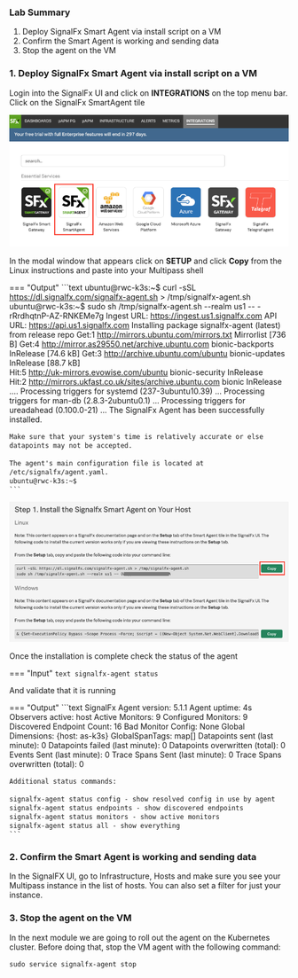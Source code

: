 ### Lab Summary

1. Deploy SignalFx Smart Agent via install script on a VM
1. Confirm the Smart Agent is working and sending data
3. Stop the agent on the VM

### 1. Deploy SignalFx Smart Agent via install script on a VM

Login into the SignalFx UI and click on **INTEGRATIONS** on the top menu bar. Click on the SignalFx SmartAgent tile

![SmartAgent tile](../images/module3/smartagent-tile.png)

In the modal window that appears click on **SETUP** and click **Copy** from the Linux instructions and paste into your Multipass shell

=== "Output"
    ```text
    ubuntu@rwc-k3s:~$ curl -sSL https://dl.signalfx.com/signalfx-agent.sh > /tmp/signalfx-agent.sh
    ubuntu@rwc-k3s:~$ sudo sh /tmp/signalfx-agent.sh --realm us1 -- -rRrdhqtnP-AZ-RNKEMe7g
    Ingest URL: https://ingest.us1.signalfx.com
    API URL: https://api.us1.signalfx.com
    Installing package signalfx-agent (latest) from release repo
    Get:1 http://mirrors.ubuntu.com/mirrors.txt Mirrorlist [736 B]
    Get:4 http://mirror.as29550.net/archive.ubuntu.com bionic-backports InRelease [74.6 kB]
    Get:3 http://archive.ubuntu.com/ubuntu bionic-updates InRelease [88.7 kB]                                                                            
    Hit:5 http://uk-mirrors.evowise.com/ubuntu bionic-security InRelease                                                                                 
    Hit:2 http://mirrors.ukfast.co.uk/sites/archive.ubuntu.com bionic InRelease                                
    ....
    Processing triggers for systemd (237-3ubuntu10.39) ...
    Processing triggers for man-db (2.8.3-2ubuntu0.1) ...
    Processing triggers for ureadahead (0.100.0-21) ...
    The SignalFx Agent has been successfully installed.

    Make sure that your system's time is relatively accurate or else datapoints may not be accepted.

    The agent's main configuration file is located at /etc/signalfx/agent.yaml.
    ubuntu@rwc-k3s:~$ 
    ```

![Copy code](../images/module3/copycode.png)

Once the installation is complete check the status of the agent

=== "Input"
    ```text
    signalfx-agent status
    ```

And validate that it is running 

=== "Output"
    ```text
    SignalFx Agent version:           5.1.1
    Agent uptime:                     4s
    Observers active:                 host
    Active Monitors:                  9
    Configured Monitors:              9
    Discovered Endpoint Count:        16
    Bad Monitor Config:               None
    Global Dimensions:                {host: as-k3s}
    GlobalSpanTags:                   map[]
    Datapoints sent (last minute):    0
    Datapoints failed (last minute):  0
    Datapoints overwritten (total):   0
    Events Sent (last minute):        0
    Trace Spans Sent (last minute):   0
    Trace Spans overwritten (total):  0

    Additional status commands:

    signalfx-agent status config - show resolved config in use by agent
    signalfx-agent status endpoints - show discovered endpoints
    signalfx-agent status monitors - show active monitors
    signalfx-agent status all - show everything
    ```

### 2. Confirm the Smart Agent is working and sending data

In the SignalFX UI, go to Infrastructure, Hosts and make sure you see your Multipass instance in the list of hosts. You can also set a filter for just your instance.

### 3. Stop the agent on the VM

In the next module we are going to roll out the agent on the Kubernetes cluster. Before doing that, stop the VM agent with the following command:

```
sudo service signalfx-agent stop
```
